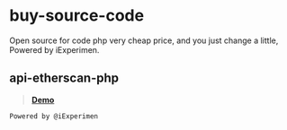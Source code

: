 # buy-source-code
Open source for code php very cheap price, and you just change a little, Powered by iExperimen.

## api-etherscan-php
>**[Demo](https://iexperimen.github.io/buy-source-code/api-etherscan-php)**

`Powered by @iExperimen`
